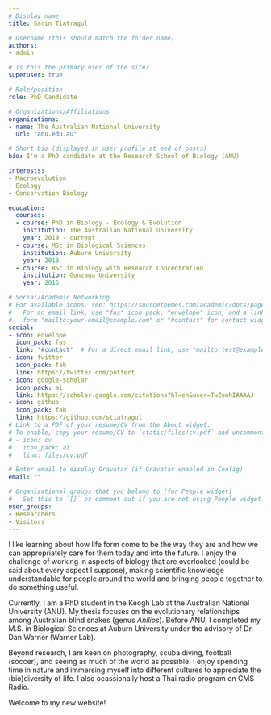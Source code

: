 ```yaml
---
# Display name
title: Sarin Tiatragul

# Username (this should match the folder name)
authors:
- admin

# Is this the primary user of the site?
superuser: true

# Role/position
role: PhD Candidate

# Organizations/Affiliations
organizations:
- name: The Australian National University
  url: "anu.edu.au"

# Short bio (displayed in user profile at end of posts)
bio: I'm a PhD candidate at the Research School of Biology (ANU)

interests:
- Macroevolution
- Ecology
- Conservation Biology

education:
  courses:
  - course: PhD in Biology - Ecology & Evolution
    institution: The Australian National University
    year: 2019 - current
  - course: MSc in Biological Sciences
    institution: Auburn University
    year: 2018
  - course: BSc in Biology with Research Concentration
    institution: Gonzaga University
    year: 2016

# Social/Academic Networking
# For available icons, see: https://sourcethemes.com/academic/docs/page-builder/#icons
#   For an email link, use "fas" icon pack, "envelope" icon, and a link in the
#   form "mailto:your-email@example.com" or "#contact" for contact widget.
social:
- icon: envelope
  icon_pack: fas
  link: '#contact'  # For a direct email link, use "mailto:test@example.org".
- icon: twitter
  icon_pack: fab
  link: https://twitter.com/puttert
- icon: google-scholar
  icon_pack: ai
  link: https://scholar.google.com/citations?hl=en&user=TwZonhIAAAAJ
- icon: github
  icon_pack: fab
  link: https://github.com/stiatragul
# Link to a PDF of your resume/CV from the About widget.
# To enable, copy your resume/CV to `static/files/cv.pdf` and uncomment the lines below.
# - icon: cv
#   icon_pack: ai
#   link: files/cv.pdf

# Enter email to display Gravatar (if Gravatar enabled in Config)
email: ""

# Organizational groups that you belong to (for People widget)
#   Set this to `[]` or comment out if you are not using People widget.
user_groups:
- Researchers
- Visitors
---
```


I like learning about how life form come to be the way they are and how we can appropriately care for them today and into the future.  I enjoy the challenge of working in aspects of biology that are overlooked (could be said about every aspect I suppose), making scientific knowledge understandable for people around the world and bringing people together to do something useful. 

Currently, I am a PhD student in the Keogh Lab at the Australian National University (ANU). My thesis focuses on the evolutionary relationships among Australian blind snakes (genus *Anilios*). Before ANU, I completed my M.S. in Biological Sciences at Auburn University under the advisory of Dr. Dan Warner (Warner Lab).

Beyond research, I am keen on photography, scuba diving, football (soccer), and seeing as much of the world as possible. I enjoy spending time in nature and immersing myself into different cultures to appreciate the (bio)diversity of life. I also ocassionally host a Thai radio program on CMS Radio.

Welcome to my new website!
